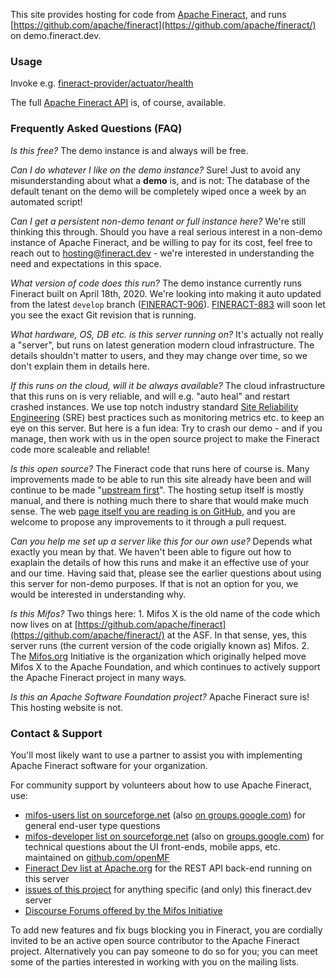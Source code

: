 This site provides hosting for code from [Apache Fineract](https://fineract.apache.org), and runs [https://github.com/apache/fineract](https://github.com/apache/fineract/) on demo.fineract.dev.


### Usage

Invoke e.g. [fineract-provider/actuator/health](https://demo.fineract.dev/fineract-provider/actuator/health) 

The full [Apache Fineract API](https://htmlpreview.github.io/?https://github.com/apache/fineract/blob/develop/api-docs/apiLive.htm) is, of course, available.


### Frequently Asked Questions (FAQ)

*Is this free?*  The demo instance is and always will be free.

*Can I do whatever I like on the demo instance?*  Sure! Just to avoid any misunderstanding about what a **demo** is, and is not: The database of the default tenant on the demo will be completely wiped once a week by an automated script!

*Can I get a persistent non-demo tenant or full instance here?*  We're still thinking this through.  Should you have a real serious interest in a non-demo instance of Apache Fineract, and be willing to pay for its cost, feel free to reach out to [hosting@fineract.dev](mailto:hosting@fineract.dev?subject=[www.fineract.dev]) - we're interested in understanding the need and expectations in this space.

*What version of code does this run?*  The demo instance currently runs Fineract built on April 18th, 2020.  We're looking into making it auto updated from the latest `develop` branch ([FINERACT-906](https://issues.apache.org/jira/browse/FINERACT-906)).  [FINERACT-883](https://issues.apache.org/jira/browse/FINERACT-883) will soon let you see the exact Git revision that is running.

*What hardware, OS, DB etc. is this server running on?*  It's actually not really a "server", but runs on latest generation modern cloud infrastructure.  The details shouldn't matter to users, and they may change over time, so we don't explain them in details here.

*If this runs on the cloud, will it be always available?*  The cloud infrastructure  that this runs on is very reliable, and will e.g. "auto heal" and restart crashed instances.  We use top notch industry standard [Site Reliability Engineering](https://landing.google.com/sre/books/) (SRE) best practices such as monitoring metrics etc. to keep an eye on this server.  But here is a fun idea: Try to crash our demo - and if you manage, then work with us in the open source project to make the Fineract code more scaleable and reliable!

*Is this open source?*  The Fineract code that runs here of course is.  Many improvements made to be able to run this site already have been and will continue to be made "[upstream first](https://www.youtube.com/watch?v=PQloi5Z-0rQ)".  The hosting setup itself is mostly manual, and there is nothing much there to share that would make much sense.  The web [page itself you are reading is on GitHub](https://github.com/vorburger/www.fineract.dev/blob/master/README.md), and you are welcome to propose any improvements to it through a pull request.

*Can you help me set up a server like this for our own use?*  Depends what exactly you mean by that.  We haven't been able to figure out how to exaplain the details of how this runs and make it an effective use of your and our time.  Having said that, please see the earlier questions about using this server for non-demo purposes.  If that is not an option for you, we would be interested in understanding why.

*Is this Mifos?*  Two things here:  1. Mifos X is the old name of the code which now lives on at [https://github.com/apache/fineract](https://github.com/apache/fineract/)  at the ASF. In that sense, yes, this server runs (the current version of the code origially known as) Mifos.  2. The [Mifos.org](https://mifos.org) Initiative is the organization which originally helped move Mifos X to the Apache Foundation, and which continues to actively support the Apache Fineract project in many ways.

*Is this an Apache Software Foundation project?* Apache Fineract sure is! This hosting website is not.


### Contact & Support

You'll most likely want to use a partner to assist you with implementing Apache Fineract software for your organization.

For community support by volunteers about how to use Apache Fineract, use:

* [mifos-users list on sourceforge.net](https://sourceforge.net/projects/mifos/lists/mifos-users) (also [on groups.google.com](https://groups.google.com/forum/#!forum/mifosusers)) for general end-user type questions
* [mifos-developer list on sourceforge.net](https://sourceforge.net/projects/mifos/lists/mifos-developer) (also on [groups.google.com](https://groups.google.com/forum/#!forum/mifosdeveloper)) for technical questions about the UI front-ends, mobile apps, etc. maintained on [github.com/openMF](https://github.com/openMF/)
* [Fineract Dev list at Apache.org](https://fineract.apache.org/) for the REST API back-end running on this server
* [issues of this project](https://github.com/vorburger/www.fineract.dev/issues) for anything specific (and only) this fineract.dev server
* [Discourse Forums offered by the Mifos Initiative](https://discourse.mifos.org)

To add new features and fix bugs blocking you in Fineract, you are cordially invited to be an active open source contributor to the Apache Fineract project.  Alternatively you can pay someone to do so for you; you can meet some of the parties interested in working with you on the mailing lists.
